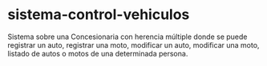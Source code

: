 # sistema-control-vehiculos
Sistema sobre una Concesionaria con herencia múltiple donde se puede registrar un auto, registrar una moto, modificar un auto, modificar una moto, listado de autos o motos de una determinada persona.
